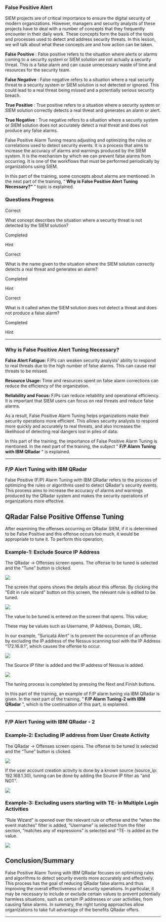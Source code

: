 ### False Positive Alert

SIEM projects are of critical importance to ensure the digital security of modern organizations. However, managers and security analysts of these projects have to deal with a number of concepts that they frequently encounter in their daily work. These concepts form the basis of the tools and processes used to detect and address security threats. In this lesson, we will talk about what these concepts are and how action can be taken.

  

  

**False Positive** : False positive refers to the situation where alerts or alarms coming to a security system or SIEM solution are not actually a security threat. This is a false alarm and can cause unnecessary waste of time and resources for the security team.

  

  

**False Negative** : False negative refers to a situation where a real security threat to a security system or SIEM solution is not detected or ignored. This could lead to a real threat being missed and a potentially serious security breach.

  

  

**True Positive** : True positive refers to a situation where a security system or SIEM solution correctly detects a real threat and generates an alarm or alert.

  

  

**True Negative** : True negative refers to a situation where a security system or SIEM solution does not accurately detect a real threat and does not produce any false alarms.

  

  

False Positive Alarm Tuning means adjusting and optimizing the rules or correlations used to detect security events. It is a process that aims to increase the accuracy of alarms and warnings produced by the SIEM system. It is the mechanism by which we can prevent false alarms from occurring. It is one of the workflows that must be performed periodically by organizations using SIEM.

  

In this part of the training, some concepts about alarms are mentioned. In the next part of the training, “ **Why is False Positive Alert Tuning Necessary?”** ” topic is explained.

### Questions Progress

Correct

What concept describes the situation where a security threat is not detected by the SIEM solution?

Completed

Hint

Correct

What is the name given to the situation where the SIEM solution correctly detects a real threat and generates an alarm?

Completed

Hint

Correct

What is it called when the SIEM solution does not detect a threat and does not produce a false alarm?

Completed

Hint

---

### Why is False Positive Alert Tuning Necessary?

**False Alert Fatigue:** F/Ps can weaken security analysts' ability to respond to real threats due to the high number of false alarms. This can cause real threats to be missed.

  

  

**Resource Usage:** Time and resources spent on false alarm corrections can reduce the efficiency of the organization.

  

  

**Reliability and Focus:** F/Ps can reduce reliability and operational efficiency. It is important that SIEM users can focus on real threats and reduce false alarms.

  

  

As a result, False Positive Alarm Tuning helps organizations make their security operations more efficient. This allows security analysts to respond more quickly and accurately to real threats, and also increases the likelihood of detecting real dangers lost in piles of data.

  

In this part of the training, the importance of False Positive Alarm Tuning is mentioned. In the next part of the training, the subject " **F/P Alarm Tuning with IBM QRadar** " is explained.

---

### F/P Alert Tuning with IBM QRadar

False Positive (F/P) Alarm Tuning with IBM QRadar refers to the process of optimizing the rules or algorithms used to detect QRadar's security events. This process aims to increase the accuracy of alarms and warnings produced by the QRadar system and makes the security operations of organizations more effective.

  

## QRadar False Positive Offense Tuning

After examining the offenses occurring on QRadar SIEM, if it is determined to be False Positive and this offense occurs too much, it would be appropriate to tune it. To perform this operation;

  

  

### Example-1: Exclude Source IP Address

  

The QRadar -> Offenses screen opens. The offense to be tuned is selected and the “Tune” button is clicked.

  
  

![](https://letsdefend-images.s3.us-east-2.amazonaws.com/Courses/SIEM+Alert+Tuning/image2-1.png)

  
  

The screen that opens shows the details about this offense. By clicking the "Edit in rule wizard" button on this screen, the relevant rule is edited to be tuned.

  
  

![](https://letsdefend-images.s3.us-east-2.amazonaws.com/Courses/SIEM+Alert+Tuning/image2-2.png)

  
  

The value to be tuned is entered on the screen that opens. This value;

  

These may be values such as Username, IP Address, Domain, URL.

  

In our example, “Suricata Alert” is to prevent the occurrence of an offense by excluding the IP address of the Nessus scanning tool with the IP Address “172.16.8.1”, which causes the offense to occur.

  
  

![](https://letsdefend-images.s3.us-east-2.amazonaws.com/Courses/SIEM+Alert+Tuning/image2-3.png)

  
  

The Source IP filter is added and the IP address of Nessus is added.

  
  

![](https://letsdefend-images.s3.us-east-2.amazonaws.com/Courses/SIEM+Alert+Tuning/image2-4.png)

  
  

The tuning process is completed by pressing the Next and Finish buttons.

  

In this part of the training, an example of F/P alarm tuning via IBM QRadar is given. In the next part of the training, " **F/P Alarm Tuning-2 with IBM QRadar** ", which is the continuation of this part, is explained.


---


### F/P Alert Tuning with IBM QRadar - 2

### Example-2: Excluding IP address from User Create Activity

  

The QRadar -> Offenses screen opens. The offense to be tuned is selected and the “Tune” button is clicked.

  
  

![](https://letsdefend-images.s3.us-east-2.amazonaws.com/Courses/SIEM+Alert+Tuning/image2-5.png)

  
  

If the user account creation activity is done by a known source (source_ip: 192.168.1.30), tuning can be done by adding the Source IP filter as “and NOT”.

  
  

![](https://letsdefend-images.s3.us-east-2.amazonaws.com/Courses/SIEM+Alert+Tuning/image2-6.png)

  
  

### Example-3: Excluding users starting with TE- in Multiple Login Activities

  

“Rule Wizard” is opened over the relevant rule or offense and the “when the event matches” filter is added, “Username” is selected from the filter section, “matches any of expressions” is selected and ^TE\- is added as the value.

  
  

![](https://letsdefend-images.s3.us-east-2.amazonaws.com/Courses/SIEM+Alert+Tuning/image2-7.png)

  
  

## Conclusion/Summary

False Positive Alarm Tuning with IBM QRadar focuses on optimizing rules and algorithms to detect security events more accurately and effectively. This process has the goal of reducing QRadar false alarms and thus improving the overall effectiveness of security operations. In particular, it may be necessary to include or exclude certain values to prevent potentially harmless situations, such as certain IP addresses or user activities, from causing false alarms. In summary, the right tuning approaches allow organizations to take full advantage of the benefits QRadar offers.


---






